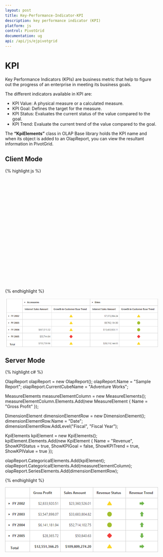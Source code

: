 ```yaml
---
layout: post
title: Key-Performance-Indicator-KPI
description: key performance indicator (KPI)
platform: js
control: PivotGrid
documentation: ug
api: /api/js/ejpivotgrid
---
```


# KPI

Key Performance Indicators (KPIs) are business metric that help to figure out the progress of an enterprise in meeting its business goals.

The different indicators available in KPI are:

* KPI Value: A physical measure or a calculated measure.
* KPI Goal: Defines the target for the measure.
* KPI Status: Evaluates the current status of the value compared to the goal.
* KPI Trend: Evaluate the current trend of the value compared to the goal.

The **“KpiElements”** class in OLAP Base library holds the KPI name and when its object is added to an OlapReport, you can view the resultant information in PivotGrid.

## Client Mode

{% highlight js %}

<!--Create a tag which acts as a container for PivotGrid-->
 <div id="PivotGrid1" style="height: 350px; width: 100%; overflow: auto"></div>
 
<script type="text/javascript">
    $(function() {
        $("#PivotGrid1").ejPivotGrid({
            dataSource: {
                data: "http://bi.syncfusion.com/olap/msmdpump.dll",
                catalog: "Adventure Works DW 2008 SE",
                cube: "Adventure Works",
                rows: [{
                    fieldName: "[Date].[Fiscal]"
                }, ],
                columns: [{
                    fieldName: "[Product].[Product Categories]"
                }],
                values: [{
                    measures: [{
                        fieldName: "[Measures].[Internet Sales Amount]"
                    }, {
                        fieldName: "[Measures].[Growth in Customer Base Trend]"
                    }],
                    axis: ej.olap.AxisName.Column
                }]
            }
        });
    });
</script>

{% endhighlight %}


![](KPI_images/ClientSideKPI.png)

## Server Mode

{% highlight c# %}

OlapReport olapReport = new OlapReport();
olapReport.Name = "Sample Report";
olapReport.CurrentCubeName = "Adventure Works";

MeasureElements measureElementColumn = new MeasureElements();
measureElementColumn.Elements.Add(new MeasureElement {
    Name = "Gross Profit"
});

DimensionElement dimensionElementRow = new DimensionElement();
dimensionElementRow.Name = "Date";
dimensionElementRow.AddLevel("Fiscal", "Fiscal Year");

KpiElements kpiElement = new KpiElements();
kpiElement.Elements.Add(new KpiElement {
    Name = "Revenue", ShowKPIStatus = true, ShowKPIGoal = false, ShowKPITrend = true, ShowKPIValue = true
});

olapReport.CategoricalElements.Add(kpiElement);
olapReport.CategoricalElements.Add(measureElementColumn);
olapReport.SeriesElements.Add(dimensionElementRow);

{% endhighlight %}

![](KPI_images/kpi.png)

